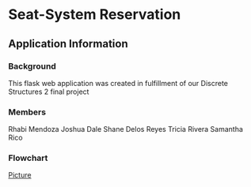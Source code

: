 # Seat-System Reservation

## Application Information

### Background
This flask web application was created in fulfillment of our Discrete Structures 2 final project

### Members
Rhabi Mendoza
Joshua Dale
Shane Delos Reyes
Tricia Rivera
Samantha Rico

### Flowchart
[Picture](flowchart.png)
